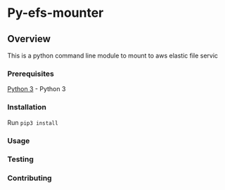 # Py-efs-mounter

## Overview

This is a python command line module to mount to aws elastic file servic

### Prerequisites
[Python 3](https://www.python.org/downloads/) - Python 3


### Installation
Run `pip3 install`

### Usage

### Testing

### Contributing 
